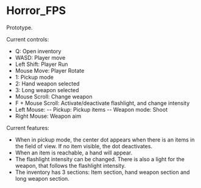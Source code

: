 # Horror_FPS

Prototype.

Current controls:

- Q: Open inventory
- WASD: Player move
- Left Shift: Player Run
- Mouse Move: Player Rotate
- 1: Pickup mode
- 2: Hand weapon selected
- 3: Long weapon selected
- Mouse Scroll: Change weapon
- F + Mouse Scroll: Activate/deactivate flashlight, and change intensity
- Left Mouse:
-- Pickup: Pickup items
-- Weapon mode: Shoot
- Right Mouse: Weapon aim

Current features:

- When in pickup mode, the center dot appears when there is an items in the field of view.
  If no item visible, the dot deactivates.
- When an item is reachable, a hand will appear.
- The flashlight intensity can be changed. There is also a light for the weapon, that follows the flashlight intensity.
- The inventory has 3 sections: Item section, hand weapon section and long weapon section.

 

